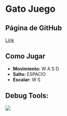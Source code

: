 # Gato Juego

## Página de GitHub

[Link](https://github.com/mdoradom/GameDevelopment)

## Como Jugar

* **Movimiento:** W A S D
* **Salto:** ESPACIO
* **Escalar:** W S

## Debug Tools:

![](https://i.imgur.com/kOnRtWW.png)
